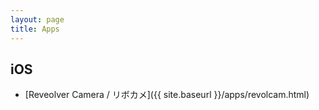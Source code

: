 ```yaml
---
layout: page
title: Apps
---
```

## iOS
- [Reveolver Camera / リボカメ]({{ site.baseurl }}/apps/revolcam.html)
